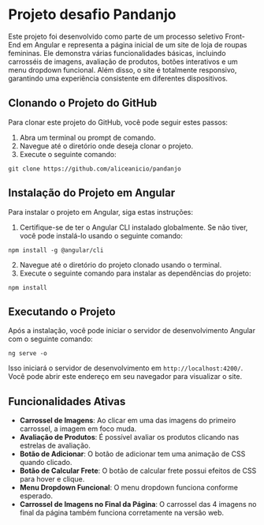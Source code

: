 # Projeto desafio Pandanjo

Este projeto foi desenvolvido como parte de um processo seletivo Front-End em Angular e representa a página inicial de um site de loja de roupas femininas. Ele demonstra várias funcionalidades básicas, incluindo carrosséis de imagens, avaliação de produtos, botões interativos e um menu dropdown funcional. Além disso, o site é totalmente responsivo, garantindo uma experiência consistente em diferentes dispositivos.

## Clonando o Projeto do GitHub

Para clonar este projeto do GitHub, você pode seguir estes passos:

1. Abra um terminal ou prompt de comando.
2. Navegue até o diretório onde deseja clonar o projeto.
3. Execute o seguinte comando:

```git clone https://github.com/aliceanicio/pandanjo```

## Instalação do Projeto em Angular

Para instalar o projeto em Angular, siga estas instruções:

1. Certifique-se de ter o Angular CLI instalado globalmente. Se não tiver, você pode instalá-lo usando o seguinte comando:

```npm install -g @angular/cli```

2. Navegue até o diretório do projeto clonado usando o terminal.
3. Execute o seguinte comando para instalar as dependências do projeto:

`npm install`

## Executando o Projeto

Após a instalação, você pode iniciar o servidor de desenvolvimento Angular com o seguinte comando:

`ng serve -o `

Isso iniciará o servidor de desenvolvimento em `http://localhost:4200/`. Você pode abrir este endereço em seu navegador para visualizar o site.

## Funcionalidades Ativas

- **Carrossel de Imagens**: Ao clicar em uma das imagens do primeiro carrossel, a imagem em foco muda.
- **Avaliação de Produtos**: É possível avaliar os produtos clicando nas estrelas de avaliação.
- **Botão de Adicionar**: O botão de adicionar tem uma animação de CSS quando clicado.
- **Botão de Calcular Frete**: O botão de calcular frete possui efeitos de CSS para hover e clique.
- **Menu Dropdown Funcional**: O menu dropdown funciona conforme esperado.
- **Carrossel de Imagens no Final da Página**: O carrossel das 4 imagens no final da página também funciona corretamente na versão web.
